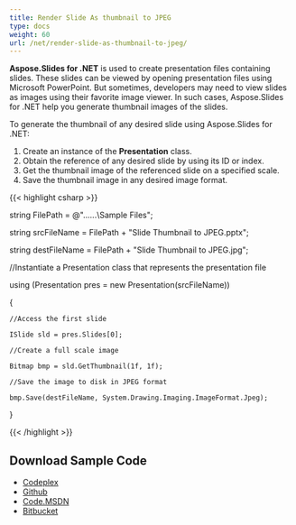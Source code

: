 ```yaml
---
title: Render Slide As thumbnail to JPEG
type: docs
weight: 60
url: /net/render-slide-as-thumbnail-to-jpeg/
---
```


**Aspose.Slides for .NET** is used to create presentation files containing slides. These slides can be viewed by opening presentation files using Microsoft PowerPoint. But sometimes, developers may need to view slides as images using their favorite image viewer. In such cases, Aspose.Slides for .NET help you generate thumbnail images of the slides.

To generate the thumbnail of any desired slide using Aspose.Slides for .NET:

1. Create an instance of the **Presentation** class.
1. Obtain the reference of any desired slide by using its ID or index.
1. Get the thumbnail image of the referenced slide on a specified scale.
1. Save the thumbnail image in any desired image format.

{{< highlight csharp >}}

 string FilePath = @"..\..\..\Sample Files\";

string srcFileName = FilePath + "Slide Thumbnail to JPEG.pptx";

string destFileName = FilePath + "Slide Thumbnail to JPEG.jpg";

//Instantiate a Presentation class that represents the presentation file

using (Presentation pres = new Presentation(srcFileName))

{

    //Access the first slide

    ISlide sld = pres.Slides[0];

    //Create a full scale image

    Bitmap bmp = sld.GetThumbnail(1f, 1f);

    //Save the image to disk in JPEG format

    bmp.Save(destFileName, System.Drawing.Imaging.ImageFormat.Jpeg);

}


{{< /highlight >}}
## **Download Sample Code**
- [Codeplex](https://asposeslidesopenxml.codeplex.com/releases/view/619597)
- [Github](https://github.com/aspose-slides/Aspose.Slides-for-.NET/releases/tag/MissingFeaturesAsposeSlidesForOpenXMLv1.1)
- [Code.MSDN](https://code.msdn.microsoft.com/AsposeSlides-Features-9866600c)
- [Bitbucket](https://bitbucket.org/asposemarketplace/aspose-for-openxml/downloads/Slide%20Thumbnail%20to%20JPEG%20%28Aspose.Slides%29.zip)
